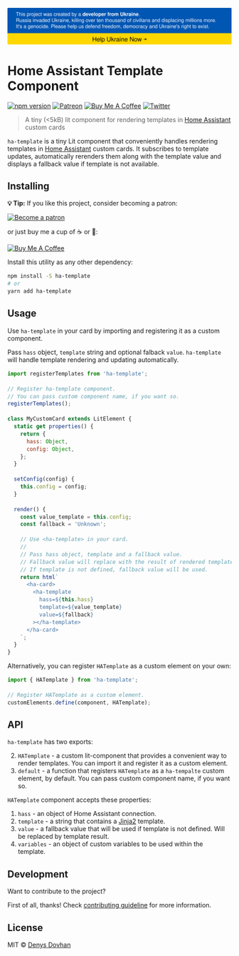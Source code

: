 [![SWUbanner](https://raw.githubusercontent.com/vshymanskyy/StandWithUkraine/main/banner-direct-single.svg)](https://stand-with-ukraine.pp.ua/)

# Home Assistant Template Component

[![npm version][npm-image]][npm-url]
[![Patreon][patreon-image]][patreon-url]
[![Buy Me A Coffee][buymeacoffee-image]][buymeacoffee-url]
[![Twitter][twitter-image]][twitter-url]

> A tiny (<5kB) lit component for rendering templates in [Home Assistant][home-assistant] custom cards

`ha-template` is a tiny Lit component that conveniently handles rendering templates in [Home Assistant][home-assistant] custom cards. It subscribes to template updates, automatically rerenders them along with the template value and displays a fallback value if template is not available.

## Installing

**💡 Tip:** If you like this project, consider becoming a patron:

<a href="https://patreon.com/denysdovhan">
  <img alt="Become a patron" src="https://c5.patreon.com/external/logo/become_a_patron_button@2x.png" width="150px">
</a>

or just buy me a cup of ☕️ or 🥤:

<a href="https://www.buymeacoffee.com/denysdovhan" target="_blank">
  <img src="https://cdn.buymeacoffee.com/buttons/default-black.png" alt="Buy Me A Coffee" width="150px">
</a>

Install this utility as any other dependency:

```sh
npm install -S ha-template
# or
yarn add ha-template
```

## Usage

Use `ha-template` in your card by importing and registering it as a custom component.

Pass `hass` object, `template` string and optional falback `value`. `ha-template` will handle template rendering and updating automatically.

```js
import registerTemplates from 'ha-template';

// Register ha-template component.
// You can pass custom component name, if you want so.
registerTemplates();

class MyCustomCard extends LitElement {
  static get properties() {
    return {
      hass: Object,
      config: Object,
    };
  }

  setConfig(config) {
    this.config = config;
  }

  render() {
    const value_template = this.config;
    const fallback = 'Unknown';

    // Use <ha-template> in your card.
    //
    // Pass hass object, template and a fallback value.
    // Fallback value will replace with the result of rendered template.
    // If template is not defined, fallback value will be used.
    return html`
      <ha-card>
        <ha-template
          hass=${this.hass}
          template=${value_template}
          value=${fallback}
        ></ha-template>
      </ha-card>
    `;
  }
}
```

Alternatively, you can register `HATemplate` as a custom element on your own:

```js
import { HATemplate } from 'ha-template';

// Register HATemplate as a custom element.
customElements.define(component, HATemplate);
```

## API

`ha-template` has two exports:

2. `HATemplate` - a custom lit-component that provides a convenient way to render templates. You can import it and register it as a custom element.
1. `default` - a function that registers `HATemplate` as a `ha-tempalte` custom element, by default. You can pass custom component name, if you want so.

`HATemplate` component accepts these properties:

1. `hass` - an object of Home Assistant connection.
2. `template` - a string that contains a [Jinja2](https://palletsprojects.com/p/jinja) template.
3. `value` - a fallback value that will be used if template is not defined. Will be replaced by template result.
4. `variables` - an object of custom variables to be used within the template.

## Development

Want to contribute to the project?

First of all, thanks! Check [contributing guideline](./CONTRIBUTING.md) for more information.

## License

MIT © [Denys Dovhan][denysdovhan]

<!-- Badges -->

[npm-url]: https://npmjs.org/package/ha-template
[npm-image]: https://img.shields.io/npm/v/ha-template.svg?style=flat-square
[patreon-url]: https://patreon.com/denysdovhan
[patreon-image]: https://img.shields.io/badge/support-patreon-F96854.svg?style=flat-square
[buymeacoffee-url]: https://patreon.com/denysdovhan
[buymeacoffee-image]: https://img.shields.io/badge/support-buymeacoffee-222222.svg?style=flat-square
[twitter-url]: https://twitter.com/denysdovhan
[twitter-image]: https://img.shields.io/badge/twitter-%40denysdovhan-00ACEE.svg?style=flat-square

<!-- References -->

[home-assistant]: https://www.home-assistant.io/
[denysdovhan]: https://denysdovhan.com
